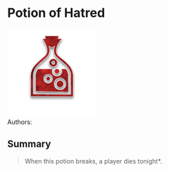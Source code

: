 # Potion of Hatred
<img src="https://raw.githubusercontent.com/yoyosource/BOTC-HomeBrew/master/Potion/Red/Potion of Hatred/image.png" alt="drawing" width="200"/>\
Authors: 

## Summary
> When this potion breaks, a player dies tonight*.

